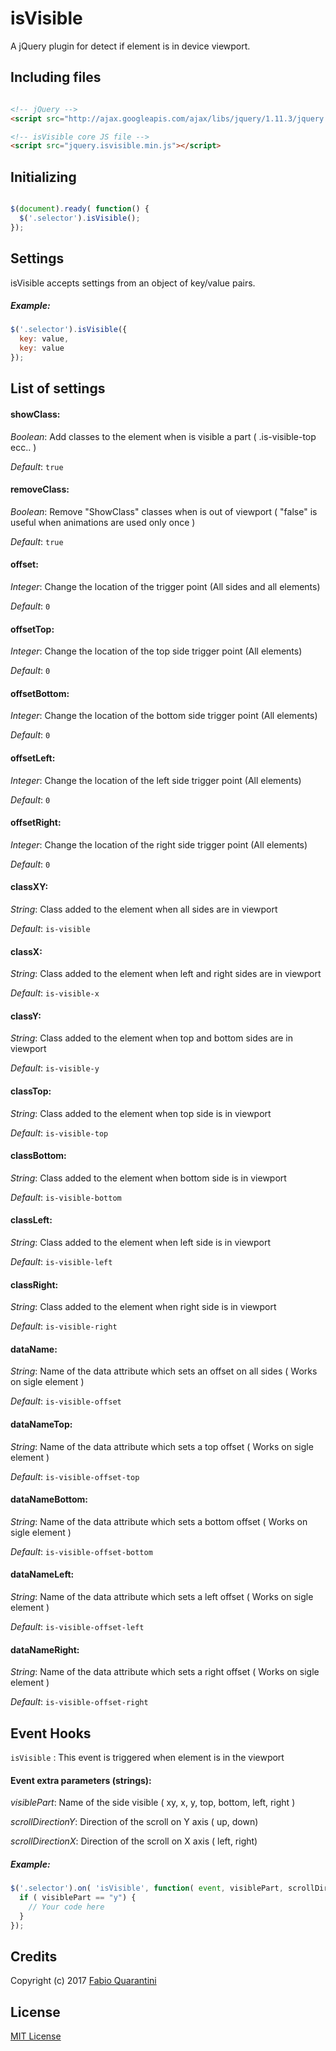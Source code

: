 # isVisible

A jQuery plugin for detect if element is in device viewport.

## Including files


```html

<!-- jQuery -->
<script src="http://ajax.googleapis.com/ajax/libs/jquery/1.11.3/jquery.min.js"></script>

<!-- isVisible core JS file -->
<script src="jquery.isvisible.min.js"></script>

```

## Initializing

```javascript

$(document).ready( function() {
  $('.selector').isVisible();
});

```

## Settings
isVisible accepts settings from an object of key/value pairs.

##### Example:
```javascript
$('.selector').isVisible({
  key: value,
  key: value
});
```

## List of settings

#### showClass:
*Boolean*: Add classes to the element when is visible a part ( .is-visible-top ecc.. )

*Default*: `true`

#### removeClass:
*Boolean*: Remove "ShowClass" classes when is out of viewport ( "false" is useful when animations are used only once )

*Default*: `true`

#### offset:
*Integer*: Change the location of the trigger point (All sides and all elements)

*Default*: `0`

#### offsetTop:
*Integer*: Change the location of the top side trigger point (All elements)

*Default*: `0`

#### offsetBottom:
*Integer*: Change the location of the bottom side trigger point (All elements)

*Default*: `0`

#### offsetLeft:
*Integer*: Change the location of the left side trigger point (All elements)

*Default*: `0`

#### offsetRight:
*Integer*: Change the location of the right side trigger point (All elements)

*Default*: `0`

#### classXY:
*String*: Class added to the element when all sides are in viewport

*Default*: `is-visible`

#### classX:
*String*: Class added to the element when left and right sides are in viewport

*Default*: `is-visible-x`

#### classY:
*String*: Class added to the element when top and bottom sides are in viewport

*Default*: `is-visible-y`

#### classTop:
*String*: Class added to the element when top side is in viewport

*Default*: `is-visible-top`

#### classBottom:
*String*: Class added to the element when bottom side is in viewport

*Default*: `is-visible-bottom`

#### classLeft:
*String*: Class added to the element when left side is in viewport

*Default*: `is-visible-left`

#### classRight:
*String*: Class added to the element when right side is in viewport

*Default*: `is-visible-right`

#### dataName:
*String*: Name of the data attribute which sets an offset on all sides ( Works on sigle element )

*Default*: `is-visible-offset`

#### dataNameTop:
*String*: Name of the data attribute which sets a top offset ( Works on sigle element )

*Default*: `is-visible-offset-top`

#### dataNameBottom:
*String*: Name of the data attribute which sets a bottom offset ( Works on sigle element )

*Default*: `is-visible-offset-bottom`

#### dataNameLeft:
*String*: Name of the data attribute which sets a left offset ( Works on sigle element )

*Default*: `is-visible-offset-left`

#### dataNameRight:
*String*: Name of the data attribute which sets a right offset ( Works on sigle element )

*Default*: `is-visible-offset-right`

## Event Hooks
`isVisible` : This event is triggered when element is in the viewport

#### Event extra parameters (strings):

*visiblePart*: Name of the side visible ( xy, x, y, top, bottom, left, right )

*scrollDirectionY*: Direction of the scroll on Y axis ( up, down)

*scrollDirectionX*: Direction of the scroll on X axis ( left, right)


##### Example:
```javascript
$('.selector').on( 'isVisible', function( event, visiblePart, scrollDirectionY, scrollDirectionX  ) {
  if ( visiblePart == "y") {
    // Your code here
  }
});
```

## Credits

Copyright (c) 2017 [Fabio Quarantini](http://www.fabioquarantini.com)

## License

[MIT License](http://opensource.org/licenses/MIT)